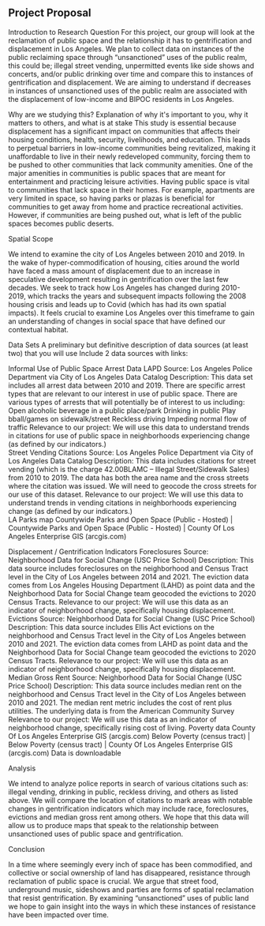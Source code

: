 ## Project Proposal 

Introduction to Research Question
For this project, our group will look at the reclamation of public space and the relationship it has to gentrification and displacement in Los Angeles. We plan to collect data on instances of the public reclaiming space through “unsanctioned” uses of the public realm, this could be; illegal street vending, unpermitted events like side shows and concerts, and/or public drinking over time and compare this to instances of gentrification and displacement. We are aiming to understand if decreases in instances of unsanctioned uses of the public realm are associated with the displacement of low-income and BIPOC residents in Los Angeles. 

Why are we studying this?
Explanation of why it's important to you, why it matters to others, and what is at stake
This study is essential because displacement has a significant impact on communities that affects their housing conditions, health, security, livelihoods, and education. This leads to perpetual barriers in low-income communities being revitalized, making it unaffordable to live in their newly redeveloped community, forcing them to be pushed to other communities that lack community amenities. One of the major amenities in communities is public spaces that are meant for entertainment and practicing leisure activities. Having public space is vital to communities that lack space in their homes. For example, apartments are very limited in space, so having parks or plazas is beneficial for communities to get away from home and practice recreational activities. However, if communities are being pushed out, what is left of the public spaces becomes public deserts. 


Spatial Scope

We intend to examine the city of Los Angeles between 2010 and 2019. In the wake of hyper-commodification of housing, cities around the world have faced a mass amount of displacement due to an increase in speculative development resulting in gentrification over the last few decades. We seek to track how Los Angeles has changed during 2010-2019, which tracks the years and subsequent impacts following the 2008 housing crisis and leads up to Covid (which has had its own spatial impacts). It feels crucial to examine Los Angeles over this timeframe to gain an understanding of changes in social space that have defined our contextual habitat.

Data Sets 
A preliminary but definitive description of data sources (at least two) that you will use 
Include 2 data sources with links:

Informal Use of Public Space 
Arrest Data LAPD
Source: Los Angeles Police Department via City of Los Angeles Data Catalog 
Description: This data set includes all arrest data between 2010 and 2019. There are specific arrest types that are relevant to our interest in use of public space. There are various types of arrests that will potentially be of interest to us including: 
Open alcoholic beverage in a public place/park 
Drinking in public 
Play bball/games on sidewalk/street
Reckless driving 
Impeding normal flow of traffic 
Relevance to our project: We will use this data to understand trends in citations for use of public space in neighborhoods experiencing change (as defined by our indicators.)  
Street Vending Citations 
Source: Los Angeles Police Department via City of Los Angeles Data Catalog 
Description: This data includes citations for street vending (which is the charge 42.00BLAMC – Illegal Street/Sidewalk Sales) from 2010 to 2019. The data has both the area name and the cross streets where the citation was issued. We will need to geocode the cross streets for our use of this dataset. 
Relevance to our project: We will use this data to understand trends in vending citations in neighborhoods experiencing change (as defined by our indicators.)  
LA Parks map 
Countywide Parks and Open Space (Public - Hosted) | Countywide Parks and Open Space (Public - Hosted) | County Of Los Angeles Enterprise GIS (arcgis.com)

Displacement / Gentrification Indicators
Foreclosures
Source: Neighborhood Data for Social Change (USC Price School)
Description: This data source includes foreclosures on the neighborhood and Census Tract level in the City of Los Angeles between 2014 and 2021. The eviction data comes from Los Angeles Housing Department (LAHD) as point data and the Neighborhood Data for Social Change team geocoded the evictions to 2020 Census Tracts. 
Relevance to our project: We will use this data as an indicator of neighborhood change, specifically housing displacement. 
Evictions 
Source: Neighborhood Data for Social Change (USC Price School)
Description: This data source includes Ellis Act evictions on the neighborhood and Census Tract level in the City of Los Angeles between 2010 and 2021. The eviction data comes from LAHD as point data and the Neighborhood Data for Social Change team geocoded the evictions to 2020 Census Tracts. 
Relevance to our project: We will use this data as an indicator of neighborhood change, specifically housing displacement. 
Median Gross Rent
Source: Neighborhood Data for Social Change (USC Price School)
Description: This data source includes median rent on the neighborhood and Census Tract level in the City of Los Angeles between 2010 and 2021. The median rent metric includes the cost of rent plus utilities. The underlying data is from the American Community Survey 
Relevance to our project: We will use this data as an indicator of neighborhood change, specifically rising cost of living. 
Poverty data 
County Of Los Angeles Enterprise GIS (arcgis.com)
Below Poverty (census tract) | Below Poverty (census tract) | County Of Los Angeles Enterprise GIS (arcgis.com)
Data is downloadable 



Analysis

We intend to analyze police reports in search of various citations such as: illegal vending, drinking in public, reckless driving, and others as listed above. We will compare the location of citations to mark areas with notable changes in gentrification indicators which may include race, foreclosures, evictions and median gross rent among others. We hope that this data will allow us to produce maps that speak to the relationship between unsanctioned uses of public space and gentrification. 

Conclusion

In a time where seemingly every inch of space has been commodified, and collective or social ownership of land has disappeared, resistance through reclamation of public space is crucial. We argue that street food, underground music, sideshows and parties are forms of spatial reclamation that resist gentrification. By examining “unsanctioned” uses of public land we hope to gain insight into the ways in which these instances of resistance have been impacted over time.
